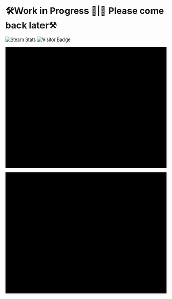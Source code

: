 # 🛠️Work in Progress 🚧|🚧 Please come back later⚒️
[![Steam Stats](https://github.com/Nicconike/Steam-Stats/actions/workflows/steam-stats.yml/badge.svg)](https://github.com/Nicconike/Steam-Stats/actions/workflows/steam-stats.yml)
[![Visitor Badge](https://badges.pufler.dev/visits/nicconike/steam-stats)](https://badges.pufler.dev)

<!-- Steam-Stats start -->
<?xml version='1.0' encoding='utf-8'?>
<svg xmlns:xlink="http://www.w3.org/1999/xlink" xmlns="http://www.w3.org/2000/svg" id="chart-b2a4dcb1-fdc6-41df-b940-9744dd65e917" class="pygal-chart" viewBox="0 0 800 600"><!--Generated with pygal 3.0.4 (etree) ©Kozea 2012-2016 on 2024-04-25--><!--http://pygal.org--><!--http://github.com/Kozea/pygal--><defs><style type="text/css">#chart-b2a4dcb1-fdc6-41df-b940-9744dd65e917{-webkit-user-select:none;-webkit-font-smoothing:antialiased;font-family:Consolas,"Liberation Mono",Menlo,Courier,monospace}#chart-b2a4dcb1-fdc6-41df-b940-9744dd65e917 .title{font-family:Consolas,"Liberation Mono",Menlo,Courier,monospace;font-size:16px}#chart-b2a4dcb1-fdc6-41df-b940-9744dd65e917 .legends .legend text{font-family:Consolas,"Liberation Mono",Menlo,Courier,monospace;font-size:14px}#chart-b2a4dcb1-fdc6-41df-b940-9744dd65e917 .axis text{font-family:Consolas,"Liberation Mono",Menlo,Courier,monospace;font-size:10px}#chart-b2a4dcb1-fdc6-41df-b940-9744dd65e917 .axis text.major{font-family:Consolas,"Liberation Mono",Menlo,Courier,monospace;font-size:10px}#chart-b2a4dcb1-fdc6-41df-b940-9744dd65e917 .text-overlay text.value{font-family:Consolas,"Liberation Mono",Menlo,Courier,monospace;font-size:16px}#chart-b2a4dcb1-fdc6-41df-b940-9744dd65e917 .text-overlay text.label{font-family:Consolas,"Liberation Mono",Menlo,Courier,monospace;font-size:10px}#chart-b2a4dcb1-fdc6-41df-b940-9744dd65e917 .tooltip{font-family:Consolas,"Liberation Mono",Menlo,Courier,monospace;font-size:14px}#chart-b2a4dcb1-fdc6-41df-b940-9744dd65e917 text.no_data{font-family:Consolas,"Liberation Mono",Menlo,Courier,monospace;font-size:64px}
#chart-b2a4dcb1-fdc6-41df-b940-9744dd65e917{background-color:rgba(249,249,249,1)}#chart-b2a4dcb1-fdc6-41df-b940-9744dd65e917 path,#chart-b2a4dcb1-fdc6-41df-b940-9744dd65e917 line,#chart-b2a4dcb1-fdc6-41df-b940-9744dd65e917 rect,#chart-b2a4dcb1-fdc6-41df-b940-9744dd65e917 circle{-webkit-transition:150ms;-moz-transition:150ms;transition:150ms}#chart-b2a4dcb1-fdc6-41df-b940-9744dd65e917 .graph &gt; .background{fill:rgba(249,249,249,1)}#chart-b2a4dcb1-fdc6-41df-b940-9744dd65e917 .plot &gt; .background{fill:rgba(255,255,255,1)}#chart-b2a4dcb1-fdc6-41df-b940-9744dd65e917 .graph{fill:rgba(0,0,0,.87)}#chart-b2a4dcb1-fdc6-41df-b940-9744dd65e917 text.no_data{fill:rgba(0,0,0,1)}#chart-b2a4dcb1-fdc6-41df-b940-9744dd65e917 .title{fill:rgba(0,0,0,1)}#chart-b2a4dcb1-fdc6-41df-b940-9744dd65e917 .legends .legend text{fill:rgba(0,0,0,.87)}#chart-b2a4dcb1-fdc6-41df-b940-9744dd65e917 .legends .legend:hover text{fill:rgba(0,0,0,1)}#chart-b2a4dcb1-fdc6-41df-b940-9744dd65e917 .axis .line{stroke:rgba(0,0,0,1)}#chart-b2a4dcb1-fdc6-41df-b940-9744dd65e917 .axis .guide.line{stroke:rgba(0,0,0,.54)}#chart-b2a4dcb1-fdc6-41df-b940-9744dd65e917 .axis .major.line{stroke:rgba(0,0,0,.87)}#chart-b2a4dcb1-fdc6-41df-b940-9744dd65e917 .axis text.major{fill:rgba(0,0,0,1)}#chart-b2a4dcb1-fdc6-41df-b940-9744dd65e917 .axis.y .guides:hover .guide.line,#chart-b2a4dcb1-fdc6-41df-b940-9744dd65e917 .line-graph .axis.x .guides:hover .guide.line,#chart-b2a4dcb1-fdc6-41df-b940-9744dd65e917 .stackedline-graph .axis.x .guides:hover .guide.line,#chart-b2a4dcb1-fdc6-41df-b940-9744dd65e917 .xy-graph .axis.x .guides:hover .guide.line{stroke:rgba(0,0,0,1)}#chart-b2a4dcb1-fdc6-41df-b940-9744dd65e917 .axis .guides:hover text{fill:rgba(0,0,0,1)}#chart-b2a4dcb1-fdc6-41df-b940-9744dd65e917 .reactive{fill-opacity:.7;stroke-opacity:.8;stroke-width:1}#chart-b2a4dcb1-fdc6-41df-b940-9744dd65e917 .ci{stroke:rgba(0,0,0,.87)}#chart-b2a4dcb1-fdc6-41df-b940-9744dd65e917 .reactive.active,#chart-b2a4dcb1-fdc6-41df-b940-9744dd65e917 .active .reactive{fill-opacity:.8;stroke-opacity:.9;stroke-width:4}#chart-b2a4dcb1-fdc6-41df-b940-9744dd65e917 .ci .reactive.active{stroke-width:1.5}#chart-b2a4dcb1-fdc6-41df-b940-9744dd65e917 .series text{fill:rgba(0,0,0,1)}#chart-b2a4dcb1-fdc6-41df-b940-9744dd65e917 .tooltip rect{fill:rgba(255,255,255,1);stroke:rgba(0,0,0,1);-webkit-transition:opacity 150ms;-moz-transition:opacity 150ms;transition:opacity 150ms}#chart-b2a4dcb1-fdc6-41df-b940-9744dd65e917 .tooltip .label{fill:rgba(0,0,0,.87)}#chart-b2a4dcb1-fdc6-41df-b940-9744dd65e917 .tooltip .label{fill:rgba(0,0,0,.87)}#chart-b2a4dcb1-fdc6-41df-b940-9744dd65e917 .tooltip .legend{font-size:.8em;fill:rgba(0,0,0,.54)}#chart-b2a4dcb1-fdc6-41df-b940-9744dd65e917 .tooltip .x_label{font-size:.6em;fill:rgba(0,0,0,1)}#chart-b2a4dcb1-fdc6-41df-b940-9744dd65e917 .tooltip .xlink{font-size:.5em;text-decoration:underline}#chart-b2a4dcb1-fdc6-41df-b940-9744dd65e917 .tooltip .value{font-size:1.5em}#chart-b2a4dcb1-fdc6-41df-b940-9744dd65e917 .bound{font-size:.5em}#chart-b2a4dcb1-fdc6-41df-b940-9744dd65e917 .max-value{font-size:.75em;fill:rgba(0,0,0,.54)}#chart-b2a4dcb1-fdc6-41df-b940-9744dd65e917 .map-element{fill:rgba(255,255,255,1);stroke:rgba(0,0,0,.54) !important}#chart-b2a4dcb1-fdc6-41df-b940-9744dd65e917 .map-element .reactive{fill-opacity:inherit;stroke-opacity:inherit}#chart-b2a4dcb1-fdc6-41df-b940-9744dd65e917 .color-0,#chart-b2a4dcb1-fdc6-41df-b940-9744dd65e917 .color-0 a:visited{stroke:#F44336;fill:#F44336}#chart-b2a4dcb1-fdc6-41df-b940-9744dd65e917 .color-1,#chart-b2a4dcb1-fdc6-41df-b940-9744dd65e917 .color-1 a:visited{stroke:#3F51B5;fill:#3F51B5}#chart-b2a4dcb1-fdc6-41df-b940-9744dd65e917 .color-2,#chart-b2a4dcb1-fdc6-41df-b940-9744dd65e917 .color-2 a:visited{stroke:#009688;fill:#009688}#chart-b2a4dcb1-fdc6-41df-b940-9744dd65e917 .color-3,#chart-b2a4dcb1-fdc6-41df-b940-9744dd65e917 .color-3 a:visited{stroke:#FFC107;fill:#FFC107}#chart-b2a4dcb1-fdc6-41df-b940-9744dd65e917 .color-4,#chart-b2a4dcb1-fdc6-41df-b940-9744dd65e917 .color-4 a:visited{stroke:#FF5722;fill:#FF5722}#chart-b2a4dcb1-fdc6-41df-b940-9744dd65e917 .text-overlay .color-0 text{fill:black}#chart-b2a4dcb1-fdc6-41df-b940-9744dd65e917 .text-overlay .color-1 text{fill:black}#chart-b2a4dcb1-fdc6-41df-b940-9744dd65e917 .text-overlay .color-2 text{fill:black}#chart-b2a4dcb1-fdc6-41df-b940-9744dd65e917 .text-overlay .color-3 text{fill:black}#chart-b2a4dcb1-fdc6-41df-b940-9744dd65e917 .text-overlay .color-4 text{fill:black}
#chart-b2a4dcb1-fdc6-41df-b940-9744dd65e917 text.no_data{text-anchor:middle}#chart-b2a4dcb1-fdc6-41df-b940-9744dd65e917 .guide.line{fill:none}#chart-b2a4dcb1-fdc6-41df-b940-9744dd65e917 .centered{text-anchor:middle}#chart-b2a4dcb1-fdc6-41df-b940-9744dd65e917 .title{text-anchor:middle}#chart-b2a4dcb1-fdc6-41df-b940-9744dd65e917 .legends .legend text{fill-opacity:1}#chart-b2a4dcb1-fdc6-41df-b940-9744dd65e917 .axis.x text{text-anchor:middle}#chart-b2a4dcb1-fdc6-41df-b940-9744dd65e917 .axis.x:not(.web) text[transform]{text-anchor:start}#chart-b2a4dcb1-fdc6-41df-b940-9744dd65e917 .axis.x:not(.web) text[transform].backwards{text-anchor:end}#chart-b2a4dcb1-fdc6-41df-b940-9744dd65e917 .axis.y text{text-anchor:end}#chart-b2a4dcb1-fdc6-41df-b940-9744dd65e917 .axis.y text[transform].backwards{text-anchor:start}#chart-b2a4dcb1-fdc6-41df-b940-9744dd65e917 .axis.y2 text{text-anchor:start}#chart-b2a4dcb1-fdc6-41df-b940-9744dd65e917 .axis.y2 text[transform].backwards{text-anchor:end}#chart-b2a4dcb1-fdc6-41df-b940-9744dd65e917 .axis .guide.line{stroke-dasharray:4,4;stroke:black}#chart-b2a4dcb1-fdc6-41df-b940-9744dd65e917 .axis .major.guide.line{stroke-dasharray:6,6;stroke:black}#chart-b2a4dcb1-fdc6-41df-b940-9744dd65e917 .horizontal .axis.y .guide.line,#chart-b2a4dcb1-fdc6-41df-b940-9744dd65e917 .horizontal .axis.y2 .guide.line,#chart-b2a4dcb1-fdc6-41df-b940-9744dd65e917 .vertical .axis.x .guide.line{opacity:0}#chart-b2a4dcb1-fdc6-41df-b940-9744dd65e917 .horizontal .axis.always_show .guide.line,#chart-b2a4dcb1-fdc6-41df-b940-9744dd65e917 .vertical .axis.always_show .guide.line{opacity:1 !important}#chart-b2a4dcb1-fdc6-41df-b940-9744dd65e917 .axis.y .guides:hover .guide.line,#chart-b2a4dcb1-fdc6-41df-b940-9744dd65e917 .axis.y2 .guides:hover .guide.line,#chart-b2a4dcb1-fdc6-41df-b940-9744dd65e917 .axis.x .guides:hover .guide.line{opacity:1}#chart-b2a4dcb1-fdc6-41df-b940-9744dd65e917 .axis .guides:hover text{opacity:1}#chart-b2a4dcb1-fdc6-41df-b940-9744dd65e917 .nofill{fill:none}#chart-b2a4dcb1-fdc6-41df-b940-9744dd65e917 .subtle-fill{fill-opacity:.2}#chart-b2a4dcb1-fdc6-41df-b940-9744dd65e917 .dot{stroke-width:1px;fill-opacity:1;stroke-opacity:1}#chart-b2a4dcb1-fdc6-41df-b940-9744dd65e917 .dot.active{stroke-width:5px}#chart-b2a4dcb1-fdc6-41df-b940-9744dd65e917 .dot.negative{fill:transparent}#chart-b2a4dcb1-fdc6-41df-b940-9744dd65e917 text,#chart-b2a4dcb1-fdc6-41df-b940-9744dd65e917 tspan{stroke:none !important}#chart-b2a4dcb1-fdc6-41df-b940-9744dd65e917 .series text.active{opacity:1}#chart-b2a4dcb1-fdc6-41df-b940-9744dd65e917 .tooltip rect{fill-opacity:.95;stroke-width:.5}#chart-b2a4dcb1-fdc6-41df-b940-9744dd65e917 .tooltip text{fill-opacity:1}#chart-b2a4dcb1-fdc6-41df-b940-9744dd65e917 .showable{visibility:hidden}#chart-b2a4dcb1-fdc6-41df-b940-9744dd65e917 .showable.shown{visibility:visible}#chart-b2a4dcb1-fdc6-41df-b940-9744dd65e917 .gauge-background{fill:rgba(229,229,229,1);stroke:none}#chart-b2a4dcb1-fdc6-41df-b940-9744dd65e917 .bg-lines{stroke:rgba(249,249,249,1);stroke-width:2px}</style><script type="text/javascript">window.pygal = window.pygal || {};window.pygal.config = window.pygal.config || {};window.pygal.config['b2a4dcb1-fdc6-41df-b940-9744dd65e917'] = {"allow_interruptions": false, "box_mode": "extremes", "classes": ["pygal-chart"], "css": ["file://style.css", "file://graph.css"], "defs": [], "disable_xml_declaration": false, "dots_size": 2.5, "dynamic_print_values": false, "explicit_size": false, "fill": false, "force_uri_protocol": "https", "formatter": null, "half_pie": false, "height": 600, "include_x_axis": false, "inner_radius": 0, "interpolate": null, "interpolation_parameters": {}, "interpolation_precision": 250, "inverse_y_axis": false, "js": ["//kozea.github.io/pygal.js/2.0.x/pygal-tooltips.min.js"], "legend_at_bottom": true, "legend_at_bottom_columns": null, "legend_box_size": 12, "logarithmic": false, "margin": 20, "margin_bottom": null, "margin_left": null, "margin_right": null, "margin_top": null, "max_scale": 16, "min_scale": 4, "missing_value_fill_truncation": "x", "no_data_text": "No data", "no_prefix": false, "order_min": null, "pretty_print": false, "print_labels": false, "print_values": false, "print_values_position": "center", "print_zeroes": true, "range": null, "rounded_bars": 15, "secondary_range": null, "show_dots": true, "show_legend": true, "show_minor_x_labels": true, "show_minor_y_labels": true, "show_only_major_dots": false, "show_x_guides": true, "show_x_labels": true, "show_y_guides": false, "show_y_labels": true, "spacing": 10, "stack_from_top": false, "strict": false, "stroke": true, "stroke_style": null, "style": {"background": "rgba(249, 249, 249, 1)", "ci_colors": [], "colors": ["#F44336", "#3F51B5", "#009688", "#FFC107", "#FF5722", "#9C27B0", "#03A9F4", "#8BC34A", "#FF9800", "#E91E63", "#2196F3", "#4CAF50", "#FFEB3B", "#673AB7", "#00BCD4", "#CDDC39", "#9E9E9E", "#607D8B"], "dot_opacity": "1", "font_family": "Consolas, \"Liberation Mono\", Menlo, Courier, monospace", "foreground": "rgba(0, 0, 0, .87)", "foreground_strong": "rgba(0, 0, 0, 1)", "foreground_subtle": "rgba(0, 0, 0, .54)", "guide_stroke_color": "black", "guide_stroke_dasharray": "4,4", "label_font_family": "Consolas, \"Liberation Mono\", Menlo, Courier, monospace", "label_font_size": 10, "legend_font_family": "Consolas, \"Liberation Mono\", Menlo, Courier, monospace", "legend_font_size": 14, "major_guide_stroke_color": "black", "major_guide_stroke_dasharray": "6,6", "major_label_font_family": "Consolas, \"Liberation Mono\", Menlo, Courier, monospace", "major_label_font_size": 10, "no_data_font_family": "Consolas, \"Liberation Mono\", Menlo, Courier, monospace", "no_data_font_size": 64, "opacity": ".7", "opacity_hover": ".8", "plot_background": "rgba(255, 255, 255, 1)", "stroke_opacity": ".8", "stroke_opacity_hover": ".9", "stroke_width": "1", "stroke_width_hover": "4", "title_font_family": "Consolas, \"Liberation Mono\", Menlo, Courier, monospace", "title_font_size": 16, "tooltip_font_family": "Consolas, \"Liberation Mono\", Menlo, Courier, monospace", "tooltip_font_size": 14, "transition": "150ms", "value_background": "rgba(229, 229, 229, 1)", "value_colors": [], "value_font_family": "Consolas, \"Liberation Mono\", Menlo, Courier, monospace", "value_font_size": 16, "value_label_font_family": "Consolas, \"Liberation Mono\", Menlo, Courier, monospace", "value_label_font_size": 10}, "title": "Playtime in the Last Two Weeks (hours)", "tooltip_border_radius": 0, "tooltip_fancy_mode": true, "truncate_label": null, "truncate_legend": null, "width": 800, "x_label_rotation": 0, "x_labels": null, "x_labels_major": null, "x_labels_major_count": null, "x_labels_major_every": null, "x_title": null, "xrange": null, "y_label_rotation": 0, "y_labels": null, "y_labels_major": null, "y_labels_major_count": null, "y_labels_major_every": null, "y_title": null, "zero": 0, "legends": ["Counter-Strike 2 (2.65 hrs)", "Golf With Your Friends (1.37 hrs)", "PGA TOUR 2K23 (20 mins)", "Fallout 76 (10 mins)", "State of Decay 2 (5 mins)"]}</script><script type="text/javascript" xlink:href="https://kozea.github.io/pygal.js/2.0.x/pygal-tooltips.min.js" /></defs><title>Playtime in the Last Two Weeks (hours)</title><g class="graph horizontalbar-graph horizontal"><rect x="0" y="0" width="800" height="600" class="background" /><g transform="translate(20, 46)" class="plot"><rect x="0" y="0" width="760" height="448.0" class="background" /><g class="axis x always_show"><g class="guides"><path d="M14.615385 0.000000 v448.000000" class="axis major line" /><text x="14.615384615384617" y="463.0" class="major">0</text></g><g class="guides"><path d="M69.767779 0.000000 v448.000000" class="guide line" /><text x="69.76777939042091" y="463.0" class="">0.2</text></g><g class="guides"><path d="M124.920174 0.000000 v448.000000" class="guide line" /><text x="124.92017416545721" y="463.0" class="">0.4</text></g><g class="guides"><path d="M180.072569 0.000000 v448.000000" class="guide line" /><text x="180.07256894049348" y="463.0" class="">0.6</text></g><g class="guides"><path d="M235.224964 0.000000 v448.000000" class="guide line" /><text x="235.2249637155298" y="463.0" class="">0.8</text></g><g class="guides"><path d="M290.377358 0.000000 v448.000000" class="major guide line" /><text x="290.37735849056605" y="463.0" class="major">1</text></g><g class="guides"><path d="M345.529753 0.000000 v448.000000" class="guide line" /><text x="345.5297532656023" y="463.0" class="">1.2</text></g><g class="guides"><path d="M400.682148 0.000000 v448.000000" class="guide line" /><text x="400.68214804063865" y="463.0" class="">1.4</text></g><g class="guides"><path d="M455.834543 0.000000 v448.000000" class="guide line" /><text x="455.8345428156749" y="463.0" class="">1.6</text></g><g class="guides"><path d="M510.986938 0.000000 v448.000000" class="guide line" /><text x="510.9869375907112" y="463.0" class="">1.8</text></g><g class="guides"><path d="M566.139332 0.000000 v448.000000" class="major guide line" /><text x="566.1393323657475" y="463.0" class="major">2</text></g><g class="guides"><path d="M621.291727 0.000000 v448.000000" class="guide line" /><text x="621.2917271407839" y="463.0" class="">2.2</text></g><g class="guides"><path d="M676.444122 0.000000 v448.000000" class="guide line" /><text x="676.4441219158201" y="463.0" class="">2.4</text></g><g class="guides"><path d="M731.596517 0.000000 v448.000000" class="guide line" /><text x="731.5965166908563" y="463.0" class="">2.6</text></g></g><g class="series serie-4 color-4"><g class="bars"><g class="bar"><rect x="14.615384615384617" y="342.27199999999993" rx="15" ry="15" width="22.980164489598454" height="66.71753846153847" class="rect reactive tooltip-trigger" /><desc class="value">0.08333333333</desc><desc class="x centered">26.105466860183846</desc><desc class="y centered">375.6307692307692</desc></g></g></g><g class="series serie-3 color-3"><g class="bars"><g class="bar"><rect x="14.61538461538462" y="266.4566153846153" rx="15" ry="15" width="45.9603289791969" height="66.71753846153847" class="rect reactive tooltip-trigger" /><desc class="value">0.1666666667</desc><desc class="x centered">37.59554910498307</desc><desc class="y centered">299.8153846153846</desc></g></g></g><g class="series serie-2 color-2"><g class="bars"><g class="bar"><rect x="14.615384615384613" y="190.64123076923073" rx="15" ry="15" width="91.9206579583938" height="66.71753846153847" class="rect reactive tooltip-trigger" /><desc class="value">0.3333333333</desc><desc class="x centered">60.575713594581515</desc><desc class="y centered">223.99999999999997</desc></g></g></g><g class="series serie-1 color-1"><g class="bars"><g class="bar"><rect x="14.615384615384642" y="114.82584615384611" rx="15" ry="15" width="376.87469762941464" height="66.71753846153847" class="rect reactive tooltip-trigger" /><desc class="value">1.366666667</desc><desc class="x centered">203.05273343009196</desc><desc class="y centered">148.18461538461534</desc></g></g></g><g class="series serie-0 color-0"><g class="bars"><g class="bar"><rect x="14.615384615384642" y="39.010461538461485" rx="15" ry="15" width="730.7692307692307" height="66.71753846153847" class="rect reactive tooltip-trigger" /><desc class="value">2.65</desc><desc class="x centered">380.0</desc><desc class="y centered">72.36923076923071</desc></g></g></g></g><g class="titles"><text x="400.0" y="26" class="title plot_title">Playtime in the Last Two Weeks (hours)</text></g><g transform="translate(20, 46)" class="plot overlay"><g class="series serie-4 color-4" /><g class="series serie-3 color-3" /><g class="series serie-2 color-2" /><g class="series serie-1 color-1" /><g class="series serie-0 color-0" /></g><g transform="translate(20, 46)" class="plot text-overlay"><g class="series serie-4 color-4" /><g class="series serie-3 color-3" /><g class="series serie-2 color-2" /><g class="series serie-1 color-1" /><g class="series serie-0 color-0" /></g><g transform="translate(20, 46)" class="plot tooltip-overlay"><g transform="translate(0 0)" style="opacity: 0" class="tooltip"><rect rx="0" ry="0" width="0" height="0" class="tooltip-box" /><g class="text" /></g></g><g transform="translate(30, 524)" class="legends"><g id="activate-serie-0" class="legend reactive activate-serie"><rect x="0.0" y="1.0" width="12" height="12" class="color-0 reactive" /><text x="17.0" y="11.2">Counter-Strike 2 (2.65 hrs)</text></g><g id="activate-serie-1" class="legend reactive activate-serie"><rect x="253.33333333333334" y="1.0" width="12" height="12" class="color-1 reactive" /><text x="270.33333333333337" y="11.2">Golf With Your Friends (1.3…</text><title>Golf With Your Friends (1.37 hrs)</title></g><g id="activate-serie-2" class="legend reactive activate-serie"><rect x="506.6666666666667" y="1.0" width="12" height="12" class="color-2 reactive" /><text x="523.6666666666667" y="11.2">PGA TOUR 2K23 (20 mins)</text></g><g id="activate-serie-3" class="legend reactive activate-serie"><rect x="0.0" y="22.0" width="12" height="12" class="color-3 reactive" /><text x="17.0" y="32.2">Fallout 76 (10 mins)</text></g><g id="activate-serie-4" class="legend reactive activate-serie"><rect x="253.33333333333334" y="22.0" width="12" height="12" class="color-4 reactive" /><text x="270.33333333333337" y="32.2">State of Decay 2 (5 mins)</text></g></g></g></svg>
<!-- Steam-Stats end -->

<!-- Steam-Workshop start -->
<?xml version='1.0' encoding='utf-8'?>
<svg xmlns:xlink="http://www.w3.org/1999/xlink" xmlns="http://www.w3.org/2000/svg" id="chart-a4146772-2979-484e-be5a-8cc3754103ff" class="pygal-chart" viewBox="0 0 800 600"><!--Generated with pygal 3.0.4 (etree) ©Kozea 2012-2016 on 2024-04-25--><!--http://pygal.org--><!--http://github.com/Kozea/pygal--><defs><style type="text/css">#chart-a4146772-2979-484e-be5a-8cc3754103ff{-webkit-user-select:none;-webkit-font-smoothing:antialiased;font-family:Consolas,"Liberation Mono",Menlo,Courier,monospace}#chart-a4146772-2979-484e-be5a-8cc3754103ff .title{font-family:Consolas,"Liberation Mono",Menlo,Courier,monospace;font-size:16px}#chart-a4146772-2979-484e-be5a-8cc3754103ff .legends .legend text{font-family:Consolas,"Liberation Mono",Menlo,Courier,monospace;font-size:14px}#chart-a4146772-2979-484e-be5a-8cc3754103ff .axis text{font-family:Consolas,"Liberation Mono",Menlo,Courier,monospace;font-size:10px}#chart-a4146772-2979-484e-be5a-8cc3754103ff .axis text.major{font-family:Consolas,"Liberation Mono",Menlo,Courier,monospace;font-size:10px}#chart-a4146772-2979-484e-be5a-8cc3754103ff .text-overlay text.value{font-family:Consolas,"Liberation Mono",Menlo,Courier,monospace;font-size:16px}#chart-a4146772-2979-484e-be5a-8cc3754103ff .text-overlay text.label{font-family:Consolas,"Liberation Mono",Menlo,Courier,monospace;font-size:10px}#chart-a4146772-2979-484e-be5a-8cc3754103ff .tooltip{font-family:Consolas,"Liberation Mono",Menlo,Courier,monospace;font-size:14px}#chart-a4146772-2979-484e-be5a-8cc3754103ff text.no_data{font-family:Consolas,"Liberation Mono",Menlo,Courier,monospace;font-size:64px}
#chart-a4146772-2979-484e-be5a-8cc3754103ff{background-color:rgba(249,249,249,1)}#chart-a4146772-2979-484e-be5a-8cc3754103ff path,#chart-a4146772-2979-484e-be5a-8cc3754103ff line,#chart-a4146772-2979-484e-be5a-8cc3754103ff rect,#chart-a4146772-2979-484e-be5a-8cc3754103ff circle{-webkit-transition:150ms;-moz-transition:150ms;transition:150ms}#chart-a4146772-2979-484e-be5a-8cc3754103ff .graph &gt; .background{fill:rgba(249,249,249,1)}#chart-a4146772-2979-484e-be5a-8cc3754103ff .plot &gt; .background{fill:rgba(255,255,255,1)}#chart-a4146772-2979-484e-be5a-8cc3754103ff .graph{fill:rgba(0,0,0,.87)}#chart-a4146772-2979-484e-be5a-8cc3754103ff text.no_data{fill:rgba(0,0,0,1)}#chart-a4146772-2979-484e-be5a-8cc3754103ff .title{fill:rgba(0,0,0,1)}#chart-a4146772-2979-484e-be5a-8cc3754103ff .legends .legend text{fill:rgba(0,0,0,.87)}#chart-a4146772-2979-484e-be5a-8cc3754103ff .legends .legend:hover text{fill:rgba(0,0,0,1)}#chart-a4146772-2979-484e-be5a-8cc3754103ff .axis .line{stroke:rgba(0,0,0,1)}#chart-a4146772-2979-484e-be5a-8cc3754103ff .axis .guide.line{stroke:rgba(0,0,0,.54)}#chart-a4146772-2979-484e-be5a-8cc3754103ff .axis .major.line{stroke:rgba(0,0,0,.87)}#chart-a4146772-2979-484e-be5a-8cc3754103ff .axis text.major{fill:rgba(0,0,0,1)}#chart-a4146772-2979-484e-be5a-8cc3754103ff .axis.y .guides:hover .guide.line,#chart-a4146772-2979-484e-be5a-8cc3754103ff .line-graph .axis.x .guides:hover .guide.line,#chart-a4146772-2979-484e-be5a-8cc3754103ff .stackedline-graph .axis.x .guides:hover .guide.line,#chart-a4146772-2979-484e-be5a-8cc3754103ff .xy-graph .axis.x .guides:hover .guide.line{stroke:rgba(0,0,0,1)}#chart-a4146772-2979-484e-be5a-8cc3754103ff .axis .guides:hover text{fill:rgba(0,0,0,1)}#chart-a4146772-2979-484e-be5a-8cc3754103ff .reactive{fill-opacity:.7;stroke-opacity:.8;stroke-width:1}#chart-a4146772-2979-484e-be5a-8cc3754103ff .ci{stroke:rgba(0,0,0,.87)}#chart-a4146772-2979-484e-be5a-8cc3754103ff .reactive.active,#chart-a4146772-2979-484e-be5a-8cc3754103ff .active .reactive{fill-opacity:.8;stroke-opacity:.9;stroke-width:4}#chart-a4146772-2979-484e-be5a-8cc3754103ff .ci .reactive.active{stroke-width:1.5}#chart-a4146772-2979-484e-be5a-8cc3754103ff .series text{fill:rgba(0,0,0,1)}#chart-a4146772-2979-484e-be5a-8cc3754103ff .tooltip rect{fill:rgba(255,255,255,1);stroke:rgba(0,0,0,1);-webkit-transition:opacity 150ms;-moz-transition:opacity 150ms;transition:opacity 150ms}#chart-a4146772-2979-484e-be5a-8cc3754103ff .tooltip .label{fill:rgba(0,0,0,.87)}#chart-a4146772-2979-484e-be5a-8cc3754103ff .tooltip .label{fill:rgba(0,0,0,.87)}#chart-a4146772-2979-484e-be5a-8cc3754103ff .tooltip .legend{font-size:.8em;fill:rgba(0,0,0,.54)}#chart-a4146772-2979-484e-be5a-8cc3754103ff .tooltip .x_label{font-size:.6em;fill:rgba(0,0,0,1)}#chart-a4146772-2979-484e-be5a-8cc3754103ff .tooltip .xlink{font-size:.5em;text-decoration:underline}#chart-a4146772-2979-484e-be5a-8cc3754103ff .tooltip .value{font-size:1.5em}#chart-a4146772-2979-484e-be5a-8cc3754103ff .bound{font-size:.5em}#chart-a4146772-2979-484e-be5a-8cc3754103ff .max-value{font-size:.75em;fill:rgba(0,0,0,.54)}#chart-a4146772-2979-484e-be5a-8cc3754103ff .map-element{fill:rgba(255,255,255,1);stroke:rgba(0,0,0,.54) !important}#chart-a4146772-2979-484e-be5a-8cc3754103ff .map-element .reactive{fill-opacity:inherit;stroke-opacity:inherit}#chart-a4146772-2979-484e-be5a-8cc3754103ff .color-0,#chart-a4146772-2979-484e-be5a-8cc3754103ff .color-0 a:visited{stroke:#F44336;fill:#F44336}#chart-a4146772-2979-484e-be5a-8cc3754103ff .color-1,#chart-a4146772-2979-484e-be5a-8cc3754103ff .color-1 a:visited{stroke:#3F51B5;fill:#3F51B5}#chart-a4146772-2979-484e-be5a-8cc3754103ff .color-2,#chart-a4146772-2979-484e-be5a-8cc3754103ff .color-2 a:visited{stroke:#009688;fill:#009688}#chart-a4146772-2979-484e-be5a-8cc3754103ff .text-overlay .color-0 text{fill:black}#chart-a4146772-2979-484e-be5a-8cc3754103ff .text-overlay .color-1 text{fill:black}#chart-a4146772-2979-484e-be5a-8cc3754103ff .text-overlay .color-2 text{fill:black}
#chart-a4146772-2979-484e-be5a-8cc3754103ff text.no_data{text-anchor:middle}#chart-a4146772-2979-484e-be5a-8cc3754103ff .guide.line{fill:none}#chart-a4146772-2979-484e-be5a-8cc3754103ff .centered{text-anchor:middle}#chart-a4146772-2979-484e-be5a-8cc3754103ff .title{text-anchor:middle}#chart-a4146772-2979-484e-be5a-8cc3754103ff .legends .legend text{fill-opacity:1}#chart-a4146772-2979-484e-be5a-8cc3754103ff .axis.x text{text-anchor:middle}#chart-a4146772-2979-484e-be5a-8cc3754103ff .axis.x:not(.web) text[transform]{text-anchor:start}#chart-a4146772-2979-484e-be5a-8cc3754103ff .axis.x:not(.web) text[transform].backwards{text-anchor:end}#chart-a4146772-2979-484e-be5a-8cc3754103ff .axis.y text{text-anchor:end}#chart-a4146772-2979-484e-be5a-8cc3754103ff .axis.y text[transform].backwards{text-anchor:start}#chart-a4146772-2979-484e-be5a-8cc3754103ff .axis.y2 text{text-anchor:start}#chart-a4146772-2979-484e-be5a-8cc3754103ff .axis.y2 text[transform].backwards{text-anchor:end}#chart-a4146772-2979-484e-be5a-8cc3754103ff .axis .guide.line{stroke-dasharray:4,4;stroke:black}#chart-a4146772-2979-484e-be5a-8cc3754103ff .axis .major.guide.line{stroke-dasharray:6,6;stroke:black}#chart-a4146772-2979-484e-be5a-8cc3754103ff .horizontal .axis.y .guide.line,#chart-a4146772-2979-484e-be5a-8cc3754103ff .horizontal .axis.y2 .guide.line,#chart-a4146772-2979-484e-be5a-8cc3754103ff .vertical .axis.x .guide.line{opacity:0}#chart-a4146772-2979-484e-be5a-8cc3754103ff .horizontal .axis.always_show .guide.line,#chart-a4146772-2979-484e-be5a-8cc3754103ff .vertical .axis.always_show .guide.line{opacity:1 !important}#chart-a4146772-2979-484e-be5a-8cc3754103ff .axis.y .guides:hover .guide.line,#chart-a4146772-2979-484e-be5a-8cc3754103ff .axis.y2 .guides:hover .guide.line,#chart-a4146772-2979-484e-be5a-8cc3754103ff .axis.x .guides:hover .guide.line{opacity:1}#chart-a4146772-2979-484e-be5a-8cc3754103ff .axis .guides:hover text{opacity:1}#chart-a4146772-2979-484e-be5a-8cc3754103ff .nofill{fill:none}#chart-a4146772-2979-484e-be5a-8cc3754103ff .subtle-fill{fill-opacity:.2}#chart-a4146772-2979-484e-be5a-8cc3754103ff .dot{stroke-width:1px;fill-opacity:1;stroke-opacity:1}#chart-a4146772-2979-484e-be5a-8cc3754103ff .dot.active{stroke-width:5px}#chart-a4146772-2979-484e-be5a-8cc3754103ff .dot.negative{fill:transparent}#chart-a4146772-2979-484e-be5a-8cc3754103ff text,#chart-a4146772-2979-484e-be5a-8cc3754103ff tspan{stroke:none !important}#chart-a4146772-2979-484e-be5a-8cc3754103ff .series text.active{opacity:1}#chart-a4146772-2979-484e-be5a-8cc3754103ff .tooltip rect{fill-opacity:.95;stroke-width:.5}#chart-a4146772-2979-484e-be5a-8cc3754103ff .tooltip text{fill-opacity:1}#chart-a4146772-2979-484e-be5a-8cc3754103ff .showable{visibility:hidden}#chart-a4146772-2979-484e-be5a-8cc3754103ff .showable.shown{visibility:visible}#chart-a4146772-2979-484e-be5a-8cc3754103ff .gauge-background{fill:rgba(229,229,229,1);stroke:none}#chart-a4146772-2979-484e-be5a-8cc3754103ff .bg-lines{stroke:rgba(249,249,249,1);stroke-width:2px}</style><script type="text/javascript">window.pygal = window.pygal || {};window.pygal.config = window.pygal.config || {};window.pygal.config['a4146772-2979-484e-be5a-8cc3754103ff'] = {"allow_interruptions": false, "box_mode": "extremes", "classes": ["pygal-chart"], "css": ["file://style.css", "file://graph.css"], "defs": [], "disable_xml_declaration": false, "dots_size": 2.5, "dynamic_print_values": false, "explicit_size": false, "fill": false, "force_uri_protocol": "https", "formatter": null, "half_pie": false, "height": 600, "include_x_axis": false, "inner_radius": 0, "interpolate": null, "interpolation_parameters": {}, "interpolation_precision": 250, "inverse_y_axis": false, "js": ["//kozea.github.io/pygal.js/2.0.x/pygal-tooltips.min.js"], "legend_at_bottom": true, "legend_at_bottom_columns": null, "legend_box_size": 12, "logarithmic": false, "margin": 20, "margin_bottom": null, "margin_left": null, "margin_right": null, "margin_top": null, "max_scale": 16, "min_scale": 4, "missing_value_fill_truncation": "x", "no_data_text": "No data", "no_prefix": false, "order_min": null, "pretty_print": false, "print_labels": false, "print_values": false, "print_values_position": "center", "print_zeroes": true, "range": null, "rounded_bars": null, "secondary_range": null, "show_dots": true, "show_legend": true, "show_minor_x_labels": true, "show_minor_y_labels": true, "show_only_major_dots": false, "show_x_guides": false, "show_x_labels": true, "show_y_guides": true, "show_y_labels": true, "spacing": 10, "stack_from_top": false, "strict": false, "stroke": true, "stroke_style": null, "style": {"background": "rgba(249, 249, 249, 1)", "ci_colors": [], "colors": ["#F44336", "#3F51B5", "#009688", "#FFC107", "#FF5722", "#9C27B0", "#03A9F4", "#8BC34A", "#FF9800", "#E91E63", "#2196F3", "#4CAF50", "#FFEB3B", "#673AB7", "#00BCD4", "#CDDC39", "#9E9E9E", "#607D8B"], "dot_opacity": "1", "font_family": "Consolas, \"Liberation Mono\", Menlo, Courier, monospace", "foreground": "rgba(0, 0, 0, .87)", "foreground_strong": "rgba(0, 0, 0, 1)", "foreground_subtle": "rgba(0, 0, 0, .54)", "guide_stroke_color": "black", "guide_stroke_dasharray": "4,4", "label_font_family": "Consolas, \"Liberation Mono\", Menlo, Courier, monospace", "label_font_size": 10, "legend_font_family": "Consolas, \"Liberation Mono\", Menlo, Courier, monospace", "legend_font_size": 14, "major_guide_stroke_color": "black", "major_guide_stroke_dasharray": "6,6", "major_label_font_family": "Consolas, \"Liberation Mono\", Menlo, Courier, monospace", "major_label_font_size": 10, "no_data_font_family": "Consolas, \"Liberation Mono\", Menlo, Courier, monospace", "no_data_font_size": 64, "opacity": ".7", "opacity_hover": ".8", "plot_background": "rgba(255, 255, 255, 1)", "stroke_opacity": ".8", "stroke_opacity_hover": ".9", "stroke_width": "1", "stroke_width_hover": "4", "title_font_family": "Consolas, \"Liberation Mono\", Menlo, Courier, monospace", "title_font_size": 16, "tooltip_font_family": "Consolas, \"Liberation Mono\", Menlo, Courier, monospace", "tooltip_font_size": 14, "transition": "150ms", "value_background": "rgba(229, 229, 229, 1)", "value_colors": [], "value_font_family": "Consolas, \"Liberation Mono\", Menlo, Courier, monospace", "value_font_size": 16, "value_label_font_family": "Consolas, \"Liberation Mono\", Menlo, Courier, monospace", "value_label_font_size": 10}, "title": "Steam Workshop Stats", "tooltip_border_radius": 0, "tooltip_fancy_mode": true, "truncate_label": null, "truncate_legend": null, "width": 800, "x_label_rotation": 0, "x_labels": null, "x_labels_major": null, "x_labels_major_count": null, "x_labels_major_every": null, "x_title": null, "xrange": null, "y_label_rotation": 0, "y_labels": null, "y_labels_major": null, "y_labels_major_count": null, "y_labels_major_every": null, "y_title": null, "zero": 0, "legends": ["Total Subscribers", "Total Favorites", "Total Unique Visitors"]}</script><script type="text/javascript" xlink:href="https://kozea.github.io/pygal.js/2.0.x/pygal-tooltips.min.js" /></defs><title>Steam Workshop Stats</title><g class="graph funnel-graph vertical"><rect x="0" y="0" width="800" height="600" class="background" /><g transform="translate(60, 46)" class="plot"><rect x="0" y="0" width="720.0" height="469.0" class="background" /><g class="axis y always_show"><g class="guides"><path d="M0.000000 448.806230 h720.000000" class="guide line" /><text x="-5" y="452.3062300903441" class="">-2800</text><title>-2800</title></g><g class="guides"><path d="M0.000000 418.191054 h720.000000" class="guide line" /><text x="-5" y="421.6910543631521" class="">-2400</text><title>-2400</title></g><g class="guides"><path d="M0.000000 387.575879 h720.000000" class="guide line" /><text x="-5" y="391.07587863596007" class="">-2000</text><title>-2000</title></g><g class="guides"><path d="M0.000000 356.960703 h720.000000" class="guide line" /><text x="-5" y="360.4607029087681" class="">-1600</text><title>-1600</title></g><g class="guides"><path d="M0.000000 326.345527 h720.000000" class="guide line" /><text x="-5" y="329.845527181576" class="">-1200</text><title>-1200</title></g><g class="guides"><path d="M0.000000 295.730351 h720.000000" class="guide line" /><text x="-5" y="299.23035145438405" class="">-800</text><title>-800</title></g><g class="guides"><path d="M0.000000 265.115176 h720.000000" class="guide line" /><text x="-5" y="268.615175727192" class="">-400</text><title>-400</title></g><g class="guides"><path d="M0.000000 234.500000 h720.000000" class="axis major line" /><text x="-5" y="238.00000000000003" class="major">0</text><title>0</title></g><g class="guides"><path d="M0.000000 203.884824 h720.000000" class="guide line" /><text x="-5" y="207.38482427280798" class="">400</text><title>400</title></g><g class="guides"><path d="M0.000000 173.269649 h720.000000" class="guide line" /><text x="-5" y="176.769648545616" class="">800</text><title>800</title></g><g class="guides"><path d="M0.000000 142.654473 h720.000000" class="guide line" /><text x="-5" y="146.15447281842398" class="">1200</text><title>1200</title></g><g class="guides"><path d="M0.000000 112.039297 h720.000000" class="guide line" /><text x="-5" y="115.53929709123196" class="">1600</text><title>1600</title></g><g class="guides"><path d="M0.000000 81.424121 h720.000000" class="guide line" /><text x="-5" y="84.92412136403993" class="">2000</text><title>2000</title></g><g class="guides"><path d="M0.000000 50.808946 h720.000000" class="guide line" /><text x="-5" y="54.30894563684791" class="">2400</text><title>2400</title></g><g class="guides"><path d="M0.000000 20.193770 h720.000000" class="guide line" /><text x="-5" y="23.693769909655884" class="">2800</text><title>2800</title></g></g><g class="axis x"><path d="M0.000000 0.000000 v469.000000" class="line" /><g class="guides"><path d="M129.230769 0.000000 v469.000000" class="guide line" /><text x="129.2307692307692" y="484.0" class="">Total Subscribers</text></g><g class="guides"><path d="M360.000000 0.000000 v469.000000" class="guide line" /><text x="360.0" y="484.0" class="">Total Favorites</text></g><g class="guides"><path d="M590.769231 0.000000 v469.000000" class="guide line" /><text x="590.7692307692308" y="484.0" class="">Total Unique Visitors</text></g></g><g class="series serie-0 color-0"><g class="funnels"><polygon points="13.846154 234.500000 13.846154 234.500000 244.615385 166.802193 244.615385 302.197807" class="funnel reactive tooltip-trigger" /><desc class="value">1769</desc><desc class="x centered">129.2307692307692</desc><desc class="y centered">234.50000000000003</desc></g></g><g class="series serie-1 color-1"><g class="funnels"><polygon points="244.615385 302.197807 244.615385 166.802193 475.384615 231.438482 475.384615 237.561518" class="funnel reactive tooltip-trigger" /><desc class="value">80</desc><desc class="x centered">360.0</desc><desc class="y centered">234.50000000000003</desc></g></g><g class="series serie-2 color-2"><g class="funnels"><polygon points="475.384615 237.561518 475.384615 231.438482 706.153846 121.759615 706.153846 347.240385" class="funnel reactive tooltip-trigger" /><desc class="value">2946</desc><desc class="x centered">590.7692307692308</desc><desc class="y centered">234.50000000000003</desc></g></g></g><g class="titles"><text x="400.0" y="26" class="title plot_title">Steam Workshop Stats</text></g><g transform="translate(60, 46)" class="plot overlay"><g class="series serie-0 color-0" /><g class="series serie-1 color-1" /><g class="series serie-2 color-2" /></g><g transform="translate(60, 46)" class="plot text-overlay"><g class="series serie-0 color-0" /><g class="series serie-1 color-1" /><g class="series serie-2 color-2" /></g><g transform="translate(60, 46)" class="plot tooltip-overlay"><g transform="translate(0 0)" style="opacity: 0" class="tooltip"><rect rx="0" ry="0" width="0" height="0" class="tooltip-box" /><g class="text" /></g></g><g transform="translate(70, 545)" class="legends"><g id="activate-serie-0" class="legend reactive activate-serie"><rect x="0.0" y="1.0" width="12" height="12" class="color-0 reactive" /><text x="17.0" y="11.2">Total Subscribers</text></g><g id="activate-serie-1" class="legend reactive activate-serie"><rect x="360.0" y="1.0" width="12" height="12" class="color-1 reactive" /><text x="377.0" y="11.2">Total Favorites</text></g><g id="activate-serie-2" class="legend reactive activate-serie"><rect x="0.0" y="22.0" width="12" height="12" class="color-2 reactive" /><text x="17.0" y="32.2">Total Unique Visitors</text></g></g></g></svg>
<!-- Steam-Workshop end -->
